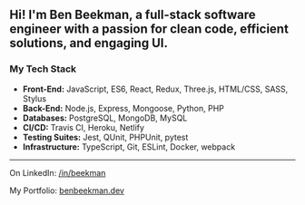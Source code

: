 ## Hi! I'm Ben Beekman, a full-stack software engineer with a passion for clean code, efficient solutions, and engaging UI.

### My Tech Stack
* **Front-End:** JavaScript, ES6, React, Redux, Three.js, HTML/CSS, SASS, Stylus
* **Back-End:** Node.js, Express, Mongoose, Python, PHP
* **Databases:** PostgreSQL, MongoDB, MySQL
* **CI/CD:** Travis CI, Heroku, Netlify
* **Testing Suites:** Jest, QUnit, PHPUnit, pytest
* **Infrastructure:** TypeScript, Git, ESLint, Docker, webpack
****

On LinkedIn: [/in/beekman](https://linkedin.com/in/beekman)

My Portfolio: [benbeekman.dev](https://benbeekman.dev)
